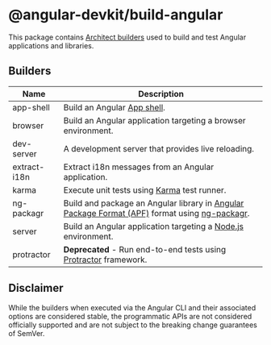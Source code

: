 # @angular-devkit/build-angular

This package contains [Architect builders](/packages/angular_devkit/architect/README.md) used to build and test Angular applications and libraries.

## Builders

| Name         | Description                                                                                                                                                                                  |
| ------------ | -------------------------------------------------------------------------------------------------------------------------------------------------------------------------------------------- |
| app-shell    | Build an Angular [App shell](https://angular.io/guide/app-shell).                                                                                                                            |
| browser      | Build an Angular application targeting a browser environment.                                                                                                                                |
| dev-server   | A development server that provides live reloading.                                                                                                                                           |
| extract-i18n | Extract i18n messages from an Angular application.                                                                                                                                           |
| karma        | Execute unit tests using [Karma](https://github.com/karma-runner/karma) test runner.                                                                                                         |
| ng-packagr   | Build and package an Angular library in [Angular Package Format (APF)](https://angular.io/guide/angular-package-format) format using [ng-packagr](https://github.com/ng-packagr/ng-packagr). |
| server       | Build an Angular application targeting a [Node.js](https://nodejs.org) environment.                                                                                                          |
| protractor   | **Deprecated** - Run end-to-end tests using [Protractor](https://www.protractortest.org/) framework.                                                                                         |

## Disclaimer

While the builders when executed via the Angular CLI and their associated options are considered stable, the programmatic APIs are not considered officially supported and are not subject to the breaking change guarantees of SemVer.

